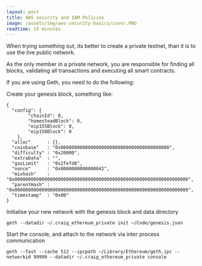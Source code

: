 ```yaml
---
layout: post
title: AWS security and IAM Policies
image: /assets/img/aws-security-basics/cover.PNG
readtime: 15 minutes
---
```


When trying something out, its better to create a private testnet, than it is to use the live public network. 

As the only member in a private network, you are responsible for finding all blocks, validating all transactions and executing all smart contracts.

If you are using Geth, you need to do the following:

Create your genesis block, something like:
```
{
  "config": {
        "chainId": 0,
        "homesteadBlock": 0,
        "eip155Block": 0,
        "eip158Block": 0
    },
  "alloc"      : {},
  "coinbase"   : "0x0000000000000000000000000000000000000000",
  "difficulty" : "0x20000",
  "extraData"  : "",
  "gasLimit"   : "0x2fefd8",
  "nonce"      : "0x0000000000000042",
  "mixhash"    : "0x0000000000000000000000000000000000000000000000000000000000000000",
  "parentHash" : "0x0000000000000000000000000000000000000000000000000000000000000000",
  "timestamp"  : "0x00"
}
```
Initialise your new network with the genesis block and data directory
```
geth --datadir ~/.craig_ethereum_private init ~/Code/genesis.json
```
Start the console, and attach to the network via inter process communication
```
geth --fast --cache 512 --ipcpath ~/Library/Ethereum/geth.ipc --networkid 99999 --datadir ~/.craig_ethereum_private console 
```


<amp-img src="/assets/img/aws-security-basics/example.png"
  width="400"
  height="140"
  layout="responsive">
</amp-img>
